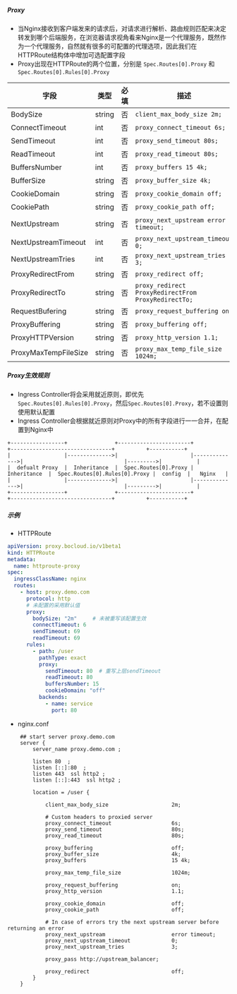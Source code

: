 #####   Proxy

- 当Nginx接收到客户端发来的请求后，对请求进行解析、路由规则匹配来决定转发到哪个后端服务，在浏览器请求视角看来Nginx是一个代理服务，既然作为一个代理服务，自然就有很多的可配置的代理选项，因此我们在HTTPRoute结构体中增加可选配置字段
- Proxy出现在HTTPRoute的两个位置，分别是 `Spec.Routes[0].Proxy` 和 `Spec.Routes[0].Rules[0].Proxy`

| 字段                 | 类型   | 必填 | 描述                                                | 默认值        |
| -------------------- | ------ | ---- | --------------------------------------------------- | ------------- |
| BodySize             | string | 否   | `client_max_body_size 2m;`                          | 1m            |
| ConnectTimeout       | int    | 否   | `proxy_connect_timeout 6s;`                         | 5             |
| SendTimeout          | int    | 否   | `proxy_send_timeout 80s;`                           | 60            |
| ReadTimeout          | int    | 否   | `proxy_read_timeout 80s;`                           | 60            |
| BuffersNumber        | int    | 否   | `proxy_buffers 15 4k;`                              | 4             |
| BufferSize           | string | 否   | `proxy_buffer_size 4k;`                             | 4k            |
| CookieDomain         | string | 否   | `proxy_cookie_domain off;`                          | off           |
| CookiePath           | string | 否   | `proxy_cookie_path off;`                            | off           |
| NextUpstream         | string | 否   | `proxy_next_upstream error timeout;`                | error timeout |
| NextUpstreamTimeout  | int    | 否   | `proxy_next_upstream_timeout 0;`                    | 0             |
| NextUpstreamTries    | int    | 否   | `proxy_next_upstream_tries 3;`                      | 3             |
| ProxyRedirectFrom    | string | 否   | `proxy_redirect off;`                               | off           |
| ProxyRedirectTo      | string | 否   | `proxy_redirect ProxyRedirectFrom ProxyRedirectTo;` | off           |
| RequestBufering      | string | 否   | `proxy_request_buffering on;`                       | on            |
| ProxyBuffering       | string | 否   | `proxy_buffering off;`                              | off           |
| ProxyHTTPVersion     | string | 否   | `proxy_http_version 1.1;`                           | 1.1           |
| ProxyMaxTempFileSize | string | 否   | `proxy_max_temp_file_size 1024m;`                   | 1024m         |



##### Proxy生效规则

- Ingress Controller将会采用就近原则，即优先`Spec.Routes[0].Rules[0].Proxy`，然后`Spec.Routes[0].Proxy`，若不设置则使用默认配置
- Ingress Controller会根据就近原则对Proxy中的所有字段进行一一合并，在配置到Nginx中

```
+-----------------+               +-----------------------+               +--------------------------------+          +-----------+
|                 |-------------->|                       |-------------->|                                |--------->|           |
|  defualt Proxy  |  Inheritance  |  Spec.Routes[0].Proxy |  Inheritance  |  Spec.Routes[0].Rules[0].Proxy |  config  |   Nginx   |  
|                 |-------------->|                       |-------------->|                                |--------->|           |
+-----------------+               +-----------------------+               +--------------------------------+          +-----------+
```



##### 示例

- HTTPRoute

```yaml
apiVersion: proxy.bocloud.io/v1beta1
kind: HTTPRoute
metadata:
  name: httproute-proxy
spec:
  ingressClassName: nginx
  routes:
    - host: proxy.demo.com
      protocol: http
      # 未配置的采用默认值
      proxy:
        bodySize: "2m"     # 未被重写该配置生效
        connectTimeout: 6
        sendTimeout: 69
        readTimeout: 69
      rules:
        - path: /user
          pathType: exact
          proxy:
            sendTimeout: 80  # 重写上层sendTimeout
            readTimeout: 80
            buffersNumber: 15
            cookieDomain: "off"
          backends:
            - name: service
              port: 80
```

- nginx.conf

```nginx
	## start server proxy.demo.com
	server {
		server_name proxy.demo.com ;
		
		listen 80  ;
		listen [::]:80  ;
		listen 443  ssl http2 ;
		listen [::]:443  ssl http2 ;
		
		location = /user {
			
			client_max_body_size                    2m;

			# Custom headers to proxied server
			proxy_connect_timeout                   6s;
			proxy_send_timeout                      80s;
			proxy_read_timeout                      80s;
			
			proxy_buffering                         off;
			proxy_buffer_size                       4k;
			proxy_buffers                           15 4k;
			
			proxy_max_temp_file_size                1024m;
			
			proxy_request_buffering                 on;
			proxy_http_version                      1.1;
			
			proxy_cookie_domain                     off;
			proxy_cookie_path                       off;
			
			# In case of errors try the next upstream server before returning an error
			proxy_next_upstream                     error timeout;
			proxy_next_upstream_timeout             0;
			proxy_next_upstream_tries               3;
			
			proxy_pass http://upstream_balancer;
			
			proxy_redirect                          off;
		}
	}
```

